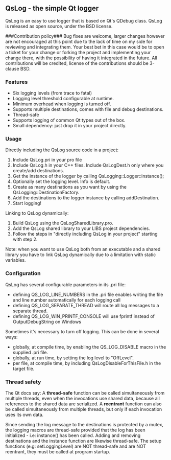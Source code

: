 ## QsLog - the simple Qt logger ##
QsLog is an easy to use logger that is based on Qt's QDebug class. QsLog is released as open source, under the BSD license. 

###Contribution policy###
Bug fixes are welcome, larger changes however are not encouraged at this point due to the lack of time on my side for reviewing and integrating them. Your best bet in this case would be to open a ticket for your change or forking the project and implementing your change there, with the possibility of having it integrated in the future. 
All contributions will be credited, license of the contributions should be 3-clause BSD. 

### Features ###
* Six logging levels (from trace to fatal)
* Logging level threshold configurable at runtime.
* Minimum overhead when logging is turned off.
* Supports multiple destinations, comes with file and debug destinations.
* Thread-safe
* Supports logging of common Qt types out of the box.
* Small dependency: just drop it in your project directly.

### Usage ###
Directly including the QsLog source code in a project:

1. Include QsLog.pri in your pro file
2. Include QsLog.h in your C++ files. Include QsLogDest.h only where you create/add destinations.
3. Get the instance of the logger by calling QsLogging::Logger::instance();
4. Optionally set the logging level. Info is default.
5. Create as many destinations as you want by using the QsLogging::DestinationFactory.
6. Add the destinations to the logger instance by calling addDestination.
7. Start logging!

Linking to QsLog dynamically:

1. Build QsLog using the QsLogSharedLibrary.pro.
2. Add the QsLog shared library to your LIBS project dependencies.
3. Follow the steps in "directly including QsLog in your project" starting with step 2.

Note: when you want to use QsLog both from an executable and a shared library you have to
      link QsLog dynamically due to a limitation with static variables.

### Configuration ###
QsLog has several configurable parameters in its .pri file:

* defining QS_LOG_LINE_NUMBERS in the .pri file enables writing the file and line number
  automatically for each logging call
* defining QS_LOG_SEPARATE_THREAD will route all log messages to a separate thread.
* defining QS_LOG_WIN_PRINTF_CONSOLE will use fprintf instead of OutputDebugString on Windows

Sometimes it's necessary to turn off logging. This can be done in several ways:

* globally, at compile time, by enabling the QS_LOG_DISABLE macro in the supplied .pri file.
* globally, at run time, by setting the log level to "OffLevel".
* per file, at compile time, by including QsLogDisableForThisFile.h in the target file.

### Thread safety ###
The Qt docs say: 
A **thread-safe** function can be called simultaneously from multiple threads, even when the invocations use shared data, because all references to the shared data are serialized.
A **reentrant** function can also be called simultaneously from multiple threads, but only if each invocation uses its own data.

Since sending the log message to the destinations is protected by a mutex, the logging macros are thread-safe provided that the log has been initialized - i.e: instance() has been called. Adding and removing destinations and the instance function are likewise thread-safe.
The setup functions (e.g: setLoggingLevel) are NOT thread-safe and are NOT reentrant, they must be called at program startup.